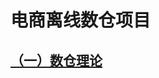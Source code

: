 # 电商离线数仓项目
## [（一）数仓理论](https://github.com/LanceMai/BigDataCamp/blob/main/%E9%A1%B9%E7%9B%AE%E4%B8%80/%EF%BC%88%E4%B8%80%EF%BC%89%E6%95%B0%E4%BB%93%E7%90%86%E8%AE%BA.md#%E6%95%B0%E4%BB%93%E7%90%86%E8%AE%BA)









